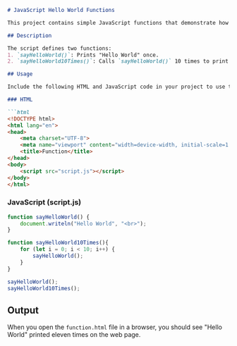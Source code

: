 ```markdown
# JavaScript Hello World Functions

This project contains simple JavaScript functions that demonstrate how to print "Hello World" to the web page. 

## Description

The script defines two functions:
1. `sayHelloWorld()`: Prints "Hello World" once.
2. `sayHelloWorld10Times()`: Calls `sayHelloWorld()` 10 times to print "Hello World" ten times.

## Usage

Include the following HTML and JavaScript code in your project to use these functions.

### HTML

```html
<!DOCTYPE html>
<html lang="en">
<head>
    <meta charset="UTF-8">
    <meta name="viewport" content="width=device-width, initial-scale=1.0">
    <title>Function</title>
</head>
<body>
    <script src="script.js"></script>
</body>
</html>
```

### JavaScript (script.js)

```javascript
function sayHelloWorld() {
    document.writeln("Hello World", "<br>");
}

function sayHelloWorld10Times(){
    for (let i = 0; i < 10; i++) {
        sayHelloWorld(); 
    }
}

sayHelloWorld();
sayHelloWorld10Times();
```

## Output

When you open the `function.html` file in a browser, you should see "Hello World" printed eleven times on the web page.
